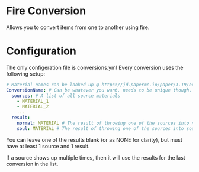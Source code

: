 # Fire Conversion
Allows you to convert items from one to another using fire.

# Configuration
The only configeration file is conversions.yml
Every conversion uses the following setup:

```yaml
# Material names can be looked up @ https://jd.papermc.io/paper/1.19/org/bukkit/Material.html
ConversionName: # Can be whatever you want, needs to be unique though.
  sources: # A list of all source materials
    - MATERIAL_1
    - MATERIAL_2
    ...
  result:
    normal: MATERIAL # The result of throwing one of the sources into normal (orange) fire.
    soul: MATERIAL # The result of throwing one of the sources into soul (blue) fire.
```

You can leave one of the results blank (or as NONE for clarity), but must have at least 1 source and 1 result.

If a source shows up multiple times, then it will use the results for the last conversion in the list.
